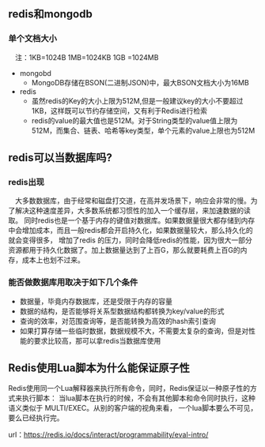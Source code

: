 ## redis和mongodb
### 单个文档大小
&ensp;&ensp;注：1KB=1024B 1MB=1024KB 1GB =1024MB
- mongobd
  + MongoDB存储在BSON(二进制JSON)中，最大BSON文档大小为16MB
- redis
  + 虽然redis的Key的大小上限为512M,但是一般建议key的大小不要超过1KB，这样既可以节约存储空间，又有利于Redis进行检索
  + redis的value的最大值也是512M。对于String类型的value值上限为512M，而集合、链表、哈希等key类型，单个元素的value上限也为512M

## redis可以当数据库吗?
### redis出现
&ensp;&ensp;大多数数据库，由于经常和磁盘打交道，在高并发场景下，响应会非常的慢。为了解决这种速度差异，大多数系统都习惯性的加入一个缓存层，来加速数据的读取。
同时redis也是一个基于内存的键值对数据库。如果数据量很大都存储到内存中会增加成本，而且一般redis都会开启持久化，如果数据量较大，那么持久化的就会变得很多，
增加了redis 的压力，同时会降低redis的性能，因为很大一部分资源都用于持久化数据了。加上数据量达到了上百G，那么就要耗费上百G的内存，成本上也划不过来。

### 能否做数据库用取决于如下几个条件
- 数据量，毕竟内存数据库，还是受限于内存的容量
- 数据的结构，是否能够将关系型数据结构都转换为key/value的形式
- 查询的效率，对范围查询等，是否能转换为高效的hash索引查询
- 如果打算存储一些临时数据，数据规模不大，不需要太复杂的查询，但是对性能的要求比较高，那可以拿redis当数据库使用


## Redis使用Lua脚本为什么能保证原子性

Redis使用同一个Lua解释器来执行所有命令，同时，Redis保证以一种原子性的方式来执行脚本：
当lua脚本在执行的时候，不会有其他脚本和命令同时执行，这种语义类似于 MULTI/EXEC。从别的客户端的视角来看，
一个lua脚本要么不可见，要么已经执行完。

url：https://redis.io/docs/interact/programmability/eval-intro/


